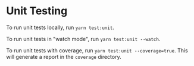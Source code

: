 # Unit Testing

To run unit tests locally, run `yarn test:unit`.

To run unit tests in "watch mode", run `yarn test:unit --watch`.

To run unit tests with coverage, run `yarn test:unit --coverage=true`.
This will generate a report in the `coverage` directory.
